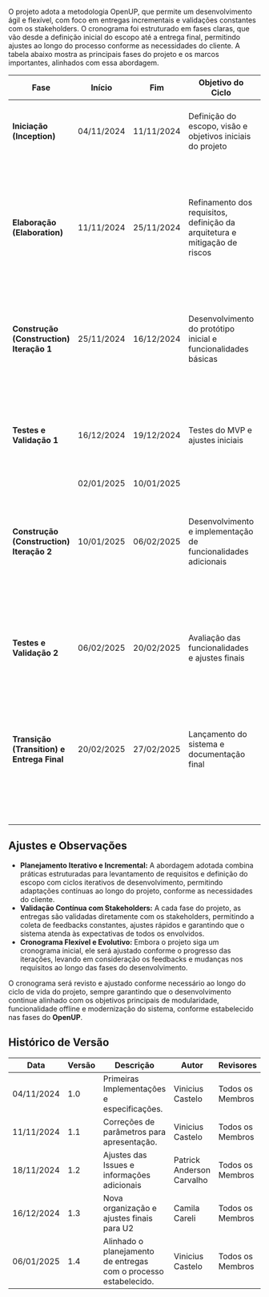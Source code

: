 O projeto adota a metodologia OpenUP, que permite um desenvolvimento ágil e flexível, com foco em entregas incrementais e validações constantes com os stakeholders. O cronograma foi estruturado em fases claras, que vão desde a definição inicial do escopo até a entrega final, permitindo ajustes ao longo do processo conforme as necessidades do cliente. A tabela abaixo mostra as principais fases do projeto e os marcos importantes, alinhados com essa abordagem.


| **Fase**                      | **Início**   | **Fim**      | **Objetivo do Ciclo**                                   | **Entregas Previstas**                                                            | **Validação com os Stakeholders**                                              |
|--------------------------------|--------------|--------------|--------------------------------------------------------|-----------------------------------------------------------------------------------|--------------------------------------------------------------------------------|
| **Iniciação (Inception)**     | 04/11/2024   | 11/11/2024   | Definição do escopo, visão e objetivos iniciais do projeto | 1. Visão inicial do projeto, objetivos e plano de desenvolvimento.                | Revisão do plano de desenvolvimento e dos requisitos iniciais com o cliente.  |
|                                |              |              |                                                        | 2. Levantamento de requisitos principais.                                         |                                                                                 |
| **Elaboração (Elaboration)**  | 11/11/2024   | 25/11/2024   | Refinamento dos requisitos, definição da arquitetura e mitigação de riscos | 1. Análise de riscos detalhada e plano de mitigação.                              | Validação da arquitetura e da estratégia de mitigação de riscos com o cliente. |
|                                |              |              |                                                        | 2. Definição da arquitetura inicial e plano para estrutura modular.              |                                                                                 |
| **Construção (Construction) Iteração 1**    | 25/11/2024   | 16/12/2024   | Desenvolvimento do protótipo inicial e funcionalidades básicas | 1. Protótipo do Front-end com funcionalidades iniciais.                           | Validação do protótipo e das funcionalidades iniciais com os stakeholders.     |
|                                |              |              |                                                        | 2. Implementação inicial do modo offline.                                         |                                                                                 |
| **Testes e Validação 1**      | 16/12/2024   | 19/12/2024   | Testes do MVP e ajustes iniciais                       | 1. Feedback sobre o MVP e primeiras funcionalidades implementadas.               | Validação de usabilidade e aceitação do MVP com os stakeholders.              |
|                                | 02/01/2025   | 10/01/2025   |                                                        | 2. Ajustes com base no feedback recebido.                                         |                                                                                 |
| **Construção (Construction) Iteração 2**    | 10/01/2025   | 06/02/2025   | Desenvolvimento e implementação de funcionalidades adicionais | 1. Implementação das funcionalidades adicionais e módulos completos.            | Revisão das funcionalidades e módulos com os stakeholders.                    |
|                                |              |              |                                                        | 2. Expansão e testes das funcionalidades implementadas.                           |                                                                                 |
| **Testes e Validação 2**      | 06/02/2025   | 20/02/2025   | Avaliação das funcionalidades e ajustes finais          | 1. Feedback sobre a integração e os testes finais de funcionalidades.            | Homologação do sistema e validação de qualidade com os stakeholders.          |
|                                |              |              |                                                        | 2. Ajustes finais e validação de segurança, performance e usabilidade.           |                                                                                 |
| **Transição (Transition) e Entrega Final** | 20/02/2025   | 27/02/2025   | Lançamento do sistema e documentação final              | 1. Lançamento do sistema em produção.                                             | Aprovação final do cliente e feedback pós-lançamento.                         |
|                                |              |              |                                                        | 2. Documentação completa e manual do usuário.                                      |                                                                                 |



## Ajustes e Observações

- **Planejamento Iterativo e Incremental:** A abordagem adotada combina práticas estruturadas para levantamento de requisitos e definição do escopo com ciclos iterativos de desenvolvimento, permitindo adaptações contínuas ao longo do projeto, conforme as necessidades do cliente.
- **Validação Contínua com Stakeholders:** A cada fase do projeto, as entregas são validadas diretamente com os stakeholders, permitindo a coleta de feedbacks constantes, ajustes rápidos e garantindo que o sistema atenda às expectativas de todos os envolvidos.
- **Cronograma Flexível e Evolutivo:** Embora o projeto siga um cronograma inicial, ele será ajustado conforme o progresso das iterações, levando em consideração os feedbacks e mudanças nos requisitos ao longo das fases do desenvolvimento.

O cronograma será revisto e ajustado conforme necessário ao longo do ciclo de vida do projeto, sempre garantindo que o desenvolvimento continue alinhado com os objetivos principais de modularidade, funcionalidade offline e modernização do sistema, conforme estabelecido nas fases do **OpenUP**.



## Histórico de Versão

| **Data**       | **Versão** | **Descrição**                                | **Autor**                    | **Revisores**               |
|-----------------|------------|----------------------------------------------|------------------------------|-----------------------------|
| 04/11/2024     | 1.0        | Primeiras Implementações e especificações.   | Vinicius Castelo             | Todos os Membros            |
| 11/11/2024     | 1.1        | Correções de parâmetros para apresentação.   | Vinicius Castelo             | Todos os Membros            |
| 18/11/2024     | 1.2        | Ajustes das Issues e informações adicionais  | Patrick Anderson Carvalho    | Todos os Membros            |
| 16/12/2024   | 1.3        | Nova organização e ajustes finais para U2      | Camila Careli                       | Todos os Membros            |
| 06/01/2025     | 1.4        | Alinhado o planejamento de entregas com o processo estabelecido.  | Vinicius Castelo             | Todos os Membros            |